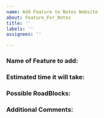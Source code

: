 ```yaml
---
name: Add Feature to Notes Website
about: Feature_For_Notes
title: ''
labels: ''
assignees: ''

---
```


### **Name of Feature to add**: 

### **Estimated time it will take**:

### **Possible RoadBlocks**:

### **Additional Comments**:
